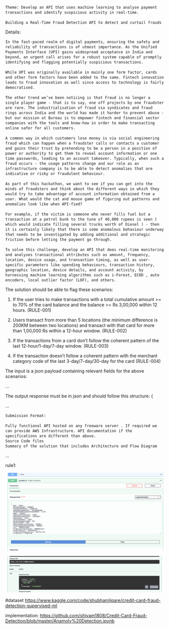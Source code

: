 ``` 
Theme: Develop an API that uses machine learning to analyse payment transactions and identify suspicious activity in real-time.

Building a Real-Time Fraud Detection API to detect and curtail frauds
```

Details:
```
In the fast-paced realm of digital payments, ensuring the safety and reliability of transactions is of utmost importance. As the Unified Payments Interface (UPI) gains widespread acceptance in India and beyond, an urgent call arises for a robust system capable of promptly identifying and flagging potentially suspicious transactions.

While UPI was originally available in mainly one form factor, cards and other form factors have been added to the same. Fintech innovation leads to fraud innovation as well since access to technology is fairly democratised.

The other trend we’ve been noticing is that Fraud is no longer a single player game - that is to say, one off projects by one fraudster are rare. The industrialisation of fraud via syndicates and fraud rings across India and the world has made it harder to prevent abuse - but our mission at Bureau is to empower fintech and financial sector companies with the tools and know-how in order to make transacting online safer for all customers.

A common way in which customers lose money is via social engineering fraud which can happen when a fraudster calls or contacts a customer and gains their trust by pretending to be a person in a position of power or authority to get them to reveal account information or one time passwords, leading to an account takeover. Typically, when such a fraud occurs - the usage patterns change and our role as an infrastructure company is to be able to detect anomalies that are indicative or risky or fraudulent behaviour.

As part of this hackathon, we want to see if you can get into the minds of fraudsters and think about the different ways in which they would try to take advantage of account information obtained from a user. What would the cat and mouse game of figuring out patterns and anomalies look like when API-fied?

For example, if the victim is someone who never fills fuel but a transaction at a petrol bunk to the tune of 40,000 rupees is seen ( which would indicate filling several trucks worth of Diesel ) - then it is certainly likely that there is some anomalous behaviour underway that needs to be investigated by adding additional and strategic friction before letting the payment go through.

To solve this challenge, develop an API that does real-time monitoring and analyses transactional attributes such as amount, frequency, location, device usage, and transaction timing, as well as user-specific parameters like spending behaviours, transaction history, geographic location, device details, and account activity, by harnessing machine learning algorithms such as i-Forest, ECOD , auto encoders, local outlier factor (LOF), and others.
```


The solution should be able to flag these scenarios:

1. If the user tries to make transactions with a total cumulative amount >= to 70% of the card balance and the balance >= Rs 3,00,000 within 12 hours. (RULE-001)


2. Users transact from more than 5 locations (the minimum difference is 200KM between two locations) and transact with that card for more than 1,00,000 Rs within a 12-hour window. (RULE-002)


3. If the transactions from a card don’t follow the coherent pattern of the last 12-hour/1-day/7-day window. (RULE-003)


4. If the transaction doesn’t follow a coherent pattern with the merchant category code of the last 3-day/7-day/30-day for the card (RULE-004)

The input is a json payload containing relevant fields for the above scenarios:

...

The output response must be in json and should follow this structure: {

...
```
Submission Format:

Fully functional API hosted on any freeware server . If required we can provide AWS Infrastructure. API documentation if the specifications are different than above.
Source Code files
Summary of the solution that includes Architecture and Flow Diagram
```
...

rule1:

![](input1_rule1.png)

![](output_rule1.png)

#dataset
https://www.kaggle.com/code/shubhamlipare/credit-card-fraud-detection-supervised-ml

implementation:
https://github.com/shivam1808/Credit-Card-Fraud-Detection/blob/master/Anamoly%20Detection.ipynb
